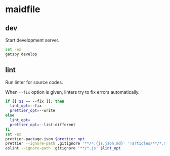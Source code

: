 # maidfile

## dev

Start development server.

```bash
set -ex
gatsby develop
```

## lint

Run linter for source codes.

When `--fix` option is given, linters try to fix errors automatically.

```bash
if [[ $1 == --fix ]]; then
  lint_opt=--fix
  prettier_opt=--write
else
  lint_opt=
  prettier_opt=--list-different
fi
set -ex
prettier-package-json $prettier_opt
prettier --ignore-path .gitignore '**/*.{js,json,md}' '!articles/**/*.md' $prettier_opt
eslint --ignore-path .gitignore '**/*.js' $lint_opt
```
